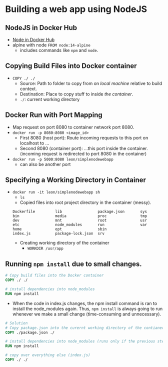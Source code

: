 # Building a web app using NodeJS

## NodeJS in Docker Hub

- [Node in Docker Hub](https://hub.docker.com/_/node)
- alpine with node `FROM node:14-alpine`
    - includes commands like `npm` and `node`.

## Copying Build Files into Docker container

- `COPY ./ ./`
    - Source: Path to folder to copy from on *local machine* relative to build context.
    - Destination: Place to copy stuff to inside *the container*.
    - `./`: current working directory

## Docker Run with Port Mapping

- Map request on port 8080 to container network port 8080.
- `docker run -p 8080:8080 <image_id>`
    - First 8080 (host port): Route incoming requests to this port on localhost to ...
    - Second 8080 (container port): ...this port inside the container. (incoming request is redirected to port 8080 in the container)
- `docker run -p 5000:8080 leon/simplenodewebapp`
    - can also be another port

## Specifying a Working Directory in Container

- `docker run -it leon/simplenodewebapp sh`
    - `ls`
    - Copied files into root project directory in the container (messy).
    ```
    Dockerfile         lib                package.json       sys
    bin                media              proc               tmp
    dev                mnt                root               usr
    etc                node_modules       run                var
    home               opt                sbin
    index.js           package-lock.json  srv
    ```
    - Creating working directory of the container
        - `WORKDIR /usr/app`

## Running `npm install` due to small changes.

```dockerfile
# Copy build files into the Docker container
COPY ./ ./

# install dependencies into node_modules
RUN npm install
```

- When the code in index.js changes, the npm install command is ran to install the node_modules again. Thus, `npm install` is always going to run whenever we make a small change (time-consuming and unnecessary).

```dockerfile
# Solution
# Copy package.json into the curernt working directory of the contianer
COPY ./package.json ./

# install dependencies into node_modules (runs only if the previous steps changes)
RUN npm install

# copy over everything else (index.js)
COPY ./ ./
```